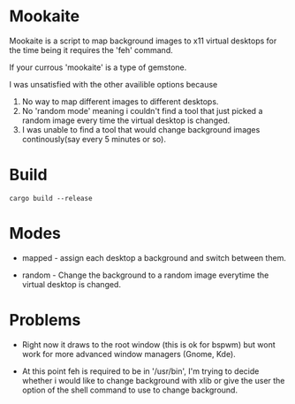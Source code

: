# Mookaite

Mookaite is a script to map background images to x11 virtual desktops for the time being it requires the 'feh' command.

If your currous 'mookaite' is a type of gemstone.

I was unsatisfied with the other availible options because
 1. No way to map different images to different desktops.
 2. No 'random mode' meaning i couldn't find a tool that just picked a random
 image every time the virtual desktop is changed.
 3. I was unable to find a tool that would change background images continously(say every 5 minutes or so).
# Build
    cargo build --release

# Modes
  - mapped - assign each desktop a background and switch between them.

  - random - Change the background to a random image everytime the virtual desktop is changed.
# Problems

 - Right now it draws to the root window (this is ok for bspwm) but wont work for more advanced window managers (Gnome, Kde).

 - At this point feh is required to be in '/usr/bin', I'm trying to decide whether i would like to change background with xlib or give the user the option of the shell command to use to change background.
